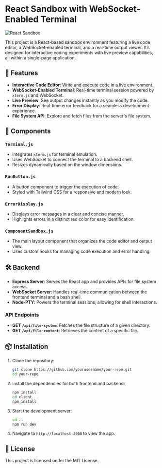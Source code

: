 # React Sandbox with WebSocket-Enabled Terminal

![React Sandbox](https://github.com/user-attachments/assets/c310dc38-f11e-4576-8d7a-1aef210e82f9)

This project is a React-based sandbox environment featuring a live code editor, a WebSocket-enabled terminal, and a real-time output viewer. It’s designed for interactive coding experiments with live preview capabilities, all within a single-page application.

## 🚀 Features

- **Interactive Code Editor**: Write and execute code in a live environment.
- **WebSocket-Enabled Terminal**: Real-time terminal session powered by `xterm.js` and WebSocket.
- **Live Preview**: See output changes instantly as you modify the code.
- **Error Display**: Real-time error feedback for a seamless development experience.
- **File System API**: Explore and fetch files from the server's file system.

## 🧩 Components

### `Terminal.js`
- Integrates `xterm.js` for terminal emulation.
- Uses WebSocket to connect the terminal to a backend shell.
- Resizes dynamically based on the window dimensions.

### `RunButton.js`
- A button component to trigger the execution of code.
- Styled with Tailwind CSS for a responsive and modern look.

### `ErrorDisplay.js`
- Displays error messages in a clear and concise manner.
- Highlights errors in a distinct red color for easy identification.

### `ComponentSandbox.js`
- The main layout component that organizes the code editor and output view.
- Uses custom hooks for managing code execution and error handling.

## 🛠️ Backend

- **Express Server**: Serves the React app and provides APIs for file system access.
- **WebSocket Server**: Handles real-time communication between the frontend terminal and a bash shell.
- **Node-PTY**: Powers the terminal sessions, allowing for shell interactions.

### API Endpoints

- **GET `/api/file-system`**: Fetches the file structure of a given directory.
- **GET `/api/file-content`**: Retrieves the content of a specific file.

## 📦 Installation

1. Clone the repository:
    ```bash
    git clone https://github.com/yourusername/your-repo.git
    cd your-repo
    ```

2. Install the dependencies for both frontend and backend:
    ```bash
    npm install
    cd client
    npm install
    ```

3. Start the development server:
    ```bash
    cd ..
    npm run dev
    ```

4. Navigate to `http://localhost:3000` to view the app.

## 📝 License

This project is licensed under the MIT License.
